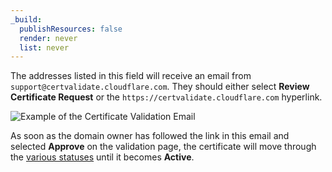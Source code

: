 ```yaml
---
_build:
  publishResources: false
  render: never
  list: never
---
```


The addresses listed in this field will receive an email from `support@certvalidate.cloudflare.com`. They should either select **Review Certificate Request** or the `https://certvalidate.cloudflare.com` hyperlink.

![Example of the Certificate Validation Email](/ssl/static/certvalidate-email.png)

As soon as the domain owner has followed the link in this email and selected **Approve** on the validation page, the certificate will move through the [various statuses](/ssl/reference/certificate-statuses/) until it becomes **Active**.
